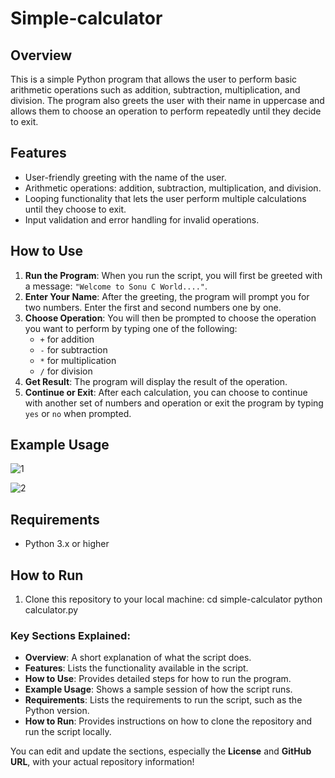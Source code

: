 # Simple-calculator

## Overview

This is a simple Python program that allows the user to perform basic arithmetic operations such as addition, subtraction, multiplication, and division. The program also greets the user with their name in uppercase and allows them to choose an operation to perform repeatedly until they decide to exit.

## Features

- User-friendly greeting with the name of the user.
- Arithmetic operations: addition, subtraction, multiplication, and division.
- Looping functionality that lets the user perform multiple calculations until they choose to exit.
- Input validation and error handling for invalid operations.

## How to Use

1. **Run the Program**: When you run the script, you will first be greeted with a message: `"Welcome to Sonu C World...."`.
2. **Enter Your Name**: After the greeting, the program will prompt you for two numbers. Enter the first and second numbers one by one.
3. **Choose Operation**: You will then be prompted to choose the operation you want to perform by typing one of the following:
   - `+` for addition
   - `-` for subtraction
   - `*` for multiplication
   - `/` for division
4. **Get Result**: The program will display the result of the operation.
5. **Continue or Exit**: After each calculation, you can choose to continue with another set of numbers and operation or exit the program by typing `yes` or `no` when prompted.

## Example Usage

![1](https://github.com/user-attachments/assets/820bea73-ca5c-4197-8996-4a7dd2ac8052)


![2](https://github.com/user-attachments/assets/a0201f5d-0cb1-4c6c-9a64-d2d38723ba51)


## Requirements

- Python 3.x or higher

## How to Run

1. Clone this repository to your local machine:
cd simple-calculator
python calculator.py



### Key Sections Explained:
- **Overview**: A short explanation of what the script does.
- **Features**: Lists the functionality available in the script.
- **How to Use**: Provides detailed steps for how to run the program.
- **Example Usage**: Shows a sample session of how the script runs.
- **Requirements**: Lists the requirements to run the script, such as the Python version.
- **How to Run**: Provides instructions on how to clone the repository and run the script locally.

You can edit and update the sections, especially the **License** and **GitHub URL**, with your actual repository information!



